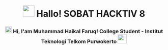 <h1 align="center"> <img src="https://emojis.slackmojis.com/emojis/images/1531849430/4246/blob-sunglasses.gif?1531849430" width="36"/> Hallo! SOBAT HACKTIV 8 </h1>

<h3 align="center"> 
    <img src="https://media.giphy.com/media/hvRJCLFzcasrR4ia7z/giphy.gif" width="21"></a> Hi, I'am Muhammad Haikal Faruq! College Student - Institut Teknologi Telkom Purwokerto <img src="https://github.com/TheDudeThatCode/TheDudeThatCode/blob/master/Assets/Developer.gif" width="28"/>
</h3> 
